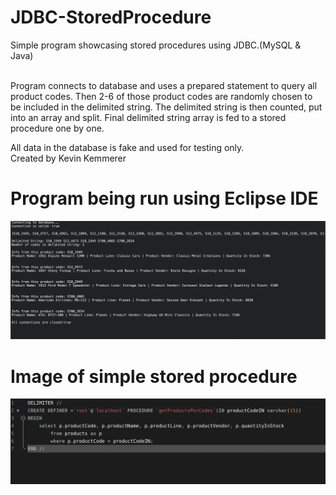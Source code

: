 # JDBC-StoredProcedure
Simple program showcasing stored procedures using JDBC.(MySQL & Java)<br/><br/>

Program connects to database and uses a prepared statement to query all product codes. Then 2-6 of those product codes are randomly chosen
to be included in the delimited string. The delimited string is then counted, put into an array and split. Final delimited string array is fed to a stored procedure one by one.<br/>

All data in the database is fake and used for testing only.<br/>
Created by Kevin Kemmerer


# Program being run using Eclipse IDE
![jdbc1](https://github.com/kkemmere/JDBC-StoredProcedure/blob/main/Screen%20Shot%202022-05-26%20at%202.49.47%20AM.png)
<br/>


# Image of simple stored procedure
![jdbc1](https://github.com/kkemmere/JDBC-StoredProcedure/blob/main/Screen%20Shot%202022-05-26%20at%202.59.36%20AM.png)
<br/>
